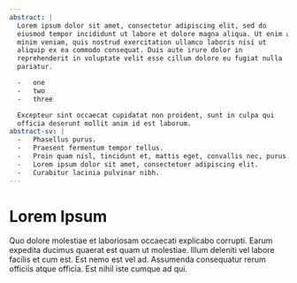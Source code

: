 ```yaml
---
abstract: |
  Lorem ipsum dolor sit amet, consectetur adipiscing elit, sed do
  eiusmod tempor incididunt ut labore et dolore magna aliqua. Ut enim ad
  minim veniam, quis nostrud exercitation ullamco laboris nisi ut
  aliquip ex ea commodo consequat. Duis aute irure dolor in
  reprehenderit in voluptate velit esse cillum dolore eu fugiat nulla
  pariatur.

  -   one
  -   two
  -   three

  Excepteur sint occaecat cupidatat non proident, sunt in culpa qui
  officia deserunt mollit anim id est laborum.
abstract-sv: |
  -   Phasellus purus.
  -   Praesent fermentum tempor tellus.
  -   Proin quam nisl, tincidunt et, mattis eget, convallis nec, purus.
  -   Lorem ipsum dolor sit amet, consectetuer adipiscing elit.
  -   Curabitur lacinia pulvinar nibh.
---
```


# Lorem Ipsum

Quo dolore molestiae et laboriosam occaecati explicabo corrupti. Earum
expedita ducimus quaerat est quam ut molestiae. Illum deleniti vel
labore facilis et cum est. Est nemo est vel ad. Assumenda consequatur
rerum officiis atque officia. Est nihil iste cumque ad qui.
